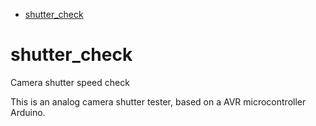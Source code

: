 - [shutter\_check](#shutter_check)





# shutter_check
Camera shutter speed check

This is an analog camera shutter tester, based on a AVR microcontroller Arduino.


